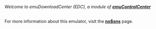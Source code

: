 ###### Welcome to emuDownloadCenter (EDC), a module of [**emuControlCenter**](https://github.com/PhoenixInteractiveNL/emuControlCenter/wiki/)

For more information about this emulator, visit the [**no$sns**](https://github.com/PhoenixInteractiveNL/emuDownloadCenter/wiki/Emulator-nosns#menu) page.
